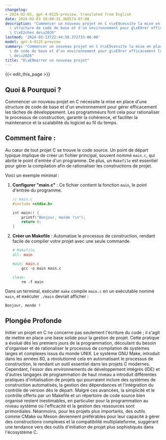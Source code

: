 ```yaml
---
changelog:
- 2024-02-03, gpt-4-0125-preview, translated from English
date: 2024-02-03 18:09:31.368574-07:00
description: "Commencer un nouveau projet en C n\xE9cessite la mise en place d'une\
  \ structure de code de base et d'un environnement pour g\xE9rer efficacement les\
  \ t\xE2ches de\u2026"
lastmod: '2024-03-13T22:44:58.372733-06:00'
model: gpt-4-0125-preview
summary: "Commencer un nouveau projet en C n\xE9cessite la mise en place d'une structure\
  \ de code de base et d'un environnement pour g\xE9rer efficacement les t\xE2ches\
  \ de\u2026"
title: "D\xE9marrer un nouveau projet"
---
```


{{< edit_this_page >}}

## Quoi & Pourquoi ?

Commencer un nouveau projet en C nécessite la mise en place d'une structure de code de base et d'un environnement pour gérer efficacement les tâches de développement. Les programmeurs font cela pour rationaliser le processus de construction, garantir la cohérence, et faciliter la maintenance et la scalabilité du logiciel au fil du temps.

## Comment faire :

Au cœur de tout projet C se trouve le code source. Un point de départ typique implique de créer un fichier principal, souvent nommé `main.c`, qui abrite le point d'entrée d'un programme. De plus, un `Makefile` est essentiel pour gérer la compilation afin de rationaliser les constructions de projet.

Voici un exemple minimal :

1. **Configurer "main.c"** : Ce fichier contient la fonction `main`, le point d'entrée du programme.

    ```c
    // main.c
    #include <stdio.h>

    int main() {
        printf("Bonjour, monde !\n");
        return 0;
    }
    ```

2. **Créer un Makefile** : Automatise le processus de construction, rendant facile de compiler votre projet avec une seule commande.

    ```makefile
    # Makefile
    all: main

    main: main.c
        gcc -o main main.c

    clean:
        rm -f main
    ```

Dans un terminal, exécuter `make` compile `main.c` en un exécutable nommé `main`, et exécuter `./main` devrait afficher :
```
Bonjour, monde !
```

## Plongée Profonde

Initier un projet en C ne concerne pas seulement l'écriture du code ; il s'agit de mettre en place une base solide pour la gestion de projet. Cette pratique a évolué dès les premiers jours de la programmation, découlant du besoin d'organiser et de rationaliser le processus de compilation de systèmes larges et complexes issus du monde UNIX. Le système GNU Make, introduit dans les années 80, a révolutionné cela en automatisant le processus de construction, le rendant un outil essentiel dans les projets C modernes. Cependant, l'essor des environnements de développement intégrés (IDE) et d'autres langages de programmation de haut niveau a introduit différentes pratiques d'initialisation de projets qui pourraient inclure des systèmes de construction automatisés, la gestion des dépendances et l'intégration du contrôle de version dès le départ. Malgré ces avancées, la simplicité et le contrôle offerts par un Makefile et un répertoire de code source bien organisé restent inestimables, en particulier pour la programmation au niveau système où l'efficacité et la gestion des ressources sont primordiales. Néanmoins, pour les projets plus importants, des outils comme CMake ou Meson deviennent préférables pour leur capacité à gérer des constructions complexes et la compatibilité multiplateforme, suggérant une tendance vers des outils d'initiation de projet plus sophistiqués dans l'écosystème C.
